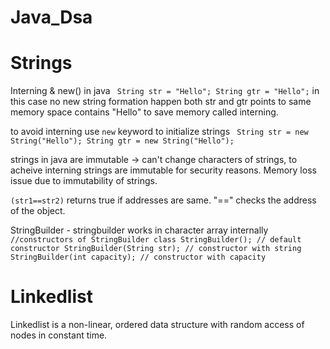 # Java_Dsa

# Strings

Interning & new() in java
` String str = "Hello"; String gtr = "Hello";`
in this case no new string formation happen both str and gtr points to same memory space contains "Hello" to save memory called interning.

to avoid interning use `new` keyword to initialize strings
` String str = new String("Hello"); String gtr = new String("Hello");`

strings in java are immutable -> can't change characters of strings, to acheive interning strings are immutable for security reasons. Memory loss issue due to immutability of strings.

`(str1==str2)`
returns true if addresses are same. "==" checks the address of the object.

StringBuilder - stringbuilder works in character array internally  
`//constructors of StringBuilder class StringBuilder(); // default constructor StringBuilder(String str); // constructor with string StringBuilder(int capacity); // constructor with capacity `

# Linkedlist

Linkedlist is a non-linear, ordered data structure with random access of nodes in constant time.
